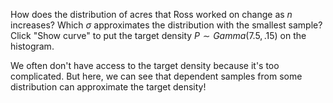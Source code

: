 How does the distribution of acres that Ross worked on change as $n$ increases? Which $\sigma$ approximates the distribution with the smallest sample? Click "Show curve" to put the target density $P \sim Gamma (7.5, .15)$ on the histogram.

We often don't have access to the target density because it's too complicated. But here, we can see that dependent samples from some distribution can approximate the target density! 
